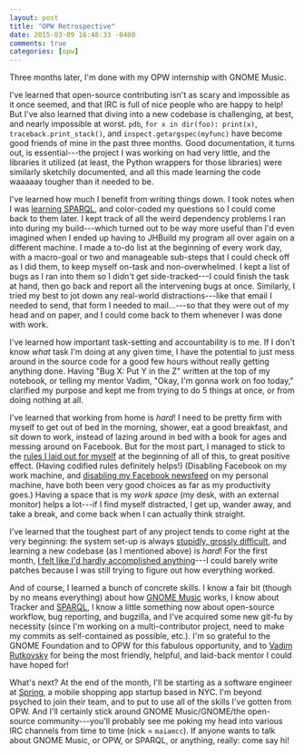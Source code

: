 ```yaml
---
layout: post
title: "OPW Retrospective"
date: 2015-03-09 16:48:33 -0400
comments: true
categories: [opw]
---
```

Three months later, I'm done with my OPW internship with GNOME Music.

I've learned that open-source contributing isn't as scary and impossible as it once seemed, and that IRC is full of nice people who are happy to help! But I've also learned that diving into a new codebase is challenging, at best, and nearly impossible at worst. `pdb`, `for x in dir(foo): print(x)`, `traceback.print_stack()`, and `inspect.getargspec(myfunc)` have become good friends of mine in the past three months. Good documentation, it turns out, is essential---the project I was working on had very little, and the libraries it utilized (at least, the Python wrappers for those libraries) were similarly sketchily documented, and all this made learning the code waaaaay tougher than it needed to be.<!--more-->

I've learned how much I benefit from writing things down. I took notes when I was [learning SPARQL](//www.youtube.com/watch?v=r7N7s1yejFQ&list=PLea0WJq13cnA6k4B6Tr1ljj2nleUl9dZt), and color-coded my questions so I could come back to them later. I kept track of all the weird dependency problems I ran into during my build---which turned out to be way more useful than I'd even imagined when I ended up having to JHBuild my program all over again on a different machine. I made a to-do list at the beginning of every work day, with a macro-goal or two and manageable sub-steps that I could check off as I did them, to keep myself on-task and non-overwhelmed. I kept a list of bugs as I ran into them so I didn't get side-tracked---I could finish the task at hand, then go back and report all the intervening bugs at once. Similarly, I tried my best to jot down any real-world distractions---like that email I needed to send, that form I needed to mail...---so that they were out of my head and on paper, and I could come back to them whenever I was done with work.

I've learned how important task-setting and accountability is to me. If I don't know *what* task I'm doing at any given time, I have the potential to just mess around in the source code for a good few hours without really getting anything done. Having "Bug X: Put Y in the Z" written at the top of my notebook, or telling my mentor Vadim, "Okay, I'm gonna work on foo today," clarified my purpose and kept me from trying to do 5 things at once, or from doing nothing at all.

I've learned that working from home is *hard*! I need to be pretty firm with myself to get out of bed in the morning, shower, eat a good breakfast, and sit down to work, instead of lazing around in bed with a book for ages and messing around on Facebook. But for the most part, I managed to stick to the [rules I laid out for myself](/blog/2014/12/29/rules-for-opw/) at the beginning of all of this, to great positive effect. (Having codified rules definitely helps!) (Disabling Facebook on my work machine, and [disabling my Facebook newsfeed](/blog/2015/02/25/the-best-thing-ive-done-for-my-productivity-lately/) on my personal machine, have both been very good choices as far as my productivity goes.) Having a space that is my *work space* (my desk, with an external monitor) helps a lot---if I find myself distracted, I get up, wander away, and take a break, and come back when I can actually think straight.

I've learned that the toughest part of any project tends to come right at the very beginning: the system set-up is always [stupidly, grossly difficult](/blog/2014/10/22/reflections-on-my-first-open-source-contribution/), and learning a new codebase (as I mentioned above) is *hard*! For the first month, [I felt like I'd hardly accomplished anything](/blog/2015/01/10/opw-1-month-in/)---I could barely write patches because I was still trying to figure out how everything worked.

And of course, I learned a bunch of concrete skills. I know a fair bit (though by no means everything) about how [GNOME Music](//git.gnome.org/gnome-music) works, I know about Tracker and [SPARQL](//code.maiamccormick.com/blog/2015/03/04/the-joys-of-sparql/), I know a little something now about open-source workflow, bug reporting, and bugzilla, and I've acquired some new git-fu by necessity (since I'm working on a multi-contributor project, need to make my commits as self-contained as possible, etc.). I'm so grateful to the GNOME Foundation and to OPW for this fabulous opportunity, and to [Vadim Rutkovsky](//wiki.gnome.org/VadimRutkovsky) for being the most friendly, helpful, and laid-back mentor I could have hoped for!

What's next? At the end of the month, I'll be starting as a software engineer at [Spring](//www.shopspring.com/), a mobile shopping app startup based in NYC. I'm beyond psyched to join their team, and to put to use all of the skills I've gotten from OPW. And I'll certainly stick around GNOME Music/GNOME/the open-source community---you'll probably see me poking my head into various IRC channels from time to time (nick = `maiamcc`). If anyone wants to talk about GNOME Music, or OPW, or SPARQL, or anything, really: come say hi!